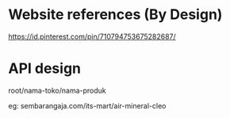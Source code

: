 # Website references (By Design)

https://id.pinterest.com/pin/710794753675282687/

# API design

root/nama-toko/nama-produk

eg: sembarangaja.com/its-mart/air-mineral-cleo